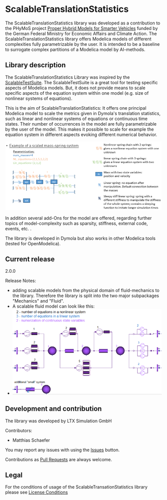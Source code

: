 ScalableTranslationStatistics
=================

The ScalableTranslationStatistics library was developed as a contribution to the PHyMoS  project [Proper Hybrid Models for Smarter Vehicles](https://phymos.de/) funded by the German Federal Ministry for Economic Affairs and Climate Action.
The ScalableTranslationStatistics library offers Modelica models of different complexities fully parametrizable by the user. It is intended to be a baseline to surrogate complex partitions of a Modelica model by AI-methods. 

## Library description

The ScalableTranslationStatistics Library was inspired by the [ScalableTestSuite](https://github.com/casella/ScalableTestSuite). The ScalableTestSuite is a great tool for testing specific aspects of Modelica models. But, it does not provide means to scale specific aspects of the equation system within one model (e.g. size of nonlinear systems of equations). 

This is the aim of ScalableTranslationStatistics: It offers one principal Modelica model to scale the metrics given in Dymola's translation statistics, such as linear and nonlinear systems of equations or continuous time states. Their number of occurrences in the model are fully parametrizable by the user of the model. This makes it possible to scale for example the equation system in different aspects evoking different numerical behavior.

![Principle structure of the scalable mechanical model](https://github.com/ltx-simulation/ScalableTranslationStatistics/blob/main/ScalableTranslationStatistics/Resources/Example_ScalableModel.png)

In addition several add-Ons for the model are offered, regarding further topics of model-complexity such as sparsity, stiffness, external code, events, etc. .

The library is developed in Dymola but also works in other Modelica tools (tested for OpenModelica).


## Current release

2.0.0 

Release Notes:

- adding scalable models from the physical domain of fluid-mechanics to the library. Therefore the library is split into the two major subpackages "Mechanics" and "Fluid".
- A scalable fluid model can look like this:
- ![Principle structure of the scalable fluid model](https://github.com/ltx-simulation/ScalableTranslationStatistics/blob/main/ScalableTranslationStatistics/Resources/Example_FluidModel.png)



## Development and contribution
The library was developed by LTX Simulation GmbH

Contributors:
- Matthias Schaefer

You may report any issues with using the [Issues](https://github.com/ltx-simulation/ScalableTranslationStatistics/issues) button.

Contributions as [Pull Requests](https://github.com/ltx-simulation/ScalableTranslationStatistics/pulls) are always welcome.

## Legal
For the conditions of usage of the ScalableTransationStatistics library please see [License Conditions](./License.md)

